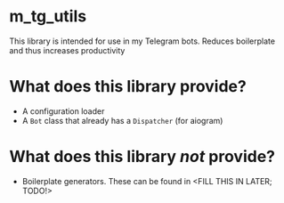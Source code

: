# m\_tg\_utils

This library is intended for use in my Telegram bots. Reduces boilerplate and thus increases productivity

# What does this library provide?

* A configuration loader
* A `Bot` class that already has a `Dispatcher` (for aiogram)

# What does this library *not* provide?

* Boilerplate generators. These can be found in \<FILL THIS IN LATER; TODO!\>
